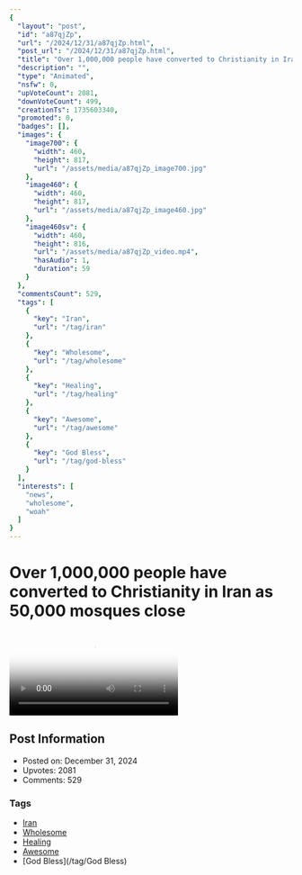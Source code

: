 ```yaml
---
{
  "layout": "post",
  "id": "a87qjZp",
  "url": "/2024/12/31/a87qjZp.html",
  "post_url": "/2024/12/31/a87qjZp.html",
  "title": "Over 1,000,000 people have converted to Christianity in Iran as 50,000 mosques close",
  "description": "",
  "type": "Animated",
  "nsfw": 0,
  "upVoteCount": 2081,
  "downVoteCount": 499,
  "creationTs": 1735603340,
  "promoted": 0,
  "badges": [],
  "images": {
    "image700": {
      "width": 460,
      "height": 817,
      "url": "/assets/media/a87qjZp_image700.jpg"
    },
    "image460": {
      "width": 460,
      "height": 817,
      "url": "/assets/media/a87qjZp_image460.jpg"
    },
    "image460sv": {
      "width": 460,
      "height": 816,
      "url": "/assets/media/a87qjZp_video.mp4",
      "hasAudio": 1,
      "duration": 59
    }
  },
  "commentsCount": 529,
  "tags": [
    {
      "key": "Iran",
      "url": "/tag/iran"
    },
    {
      "key": "Wholesome",
      "url": "/tag/wholesome"
    },
    {
      "key": "Healing",
      "url": "/tag/healing"
    },
    {
      "key": "Awesome",
      "url": "/tag/awesome"
    },
    {
      "key": "God Bless",
      "url": "/tag/god-bless"
    }
  ],
  "interests": [
    "news",
    "wholesome",
    "woah"
  ]
}
---
```


# Over 1,000,000 people have converted to Christianity in Iran as 50,000 mosques close

<video controls playsinline loop poster="/assets/media/a87qjZp_image460.jpg">
  <source src="/assets/media/a87qjZp_video.mp4" type="video/mp4">
  Your browser does not support the video tag.
</video>

## Post Information

- Posted on: December 31, 2024
- Upvotes: 2081
- Comments: 529

### Tags

- [Iran](/tag/Iran)
- [Wholesome](/tag/Wholesome)
- [Healing](/tag/Healing)
- [Awesome](/tag/Awesome)
- [God Bless](/tag/God Bless)
